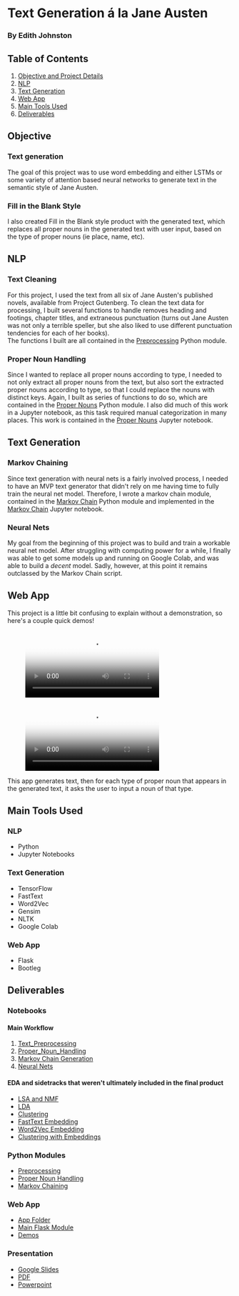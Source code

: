 # Text Generation á la Jane Austen
### By Edith Johnston

## Table of Contents
1. [Objective and Project Details](#objective)  
2. [NLP](#nlp)  
3. [Text Generation](#text-generation)  
4. [Web App](#web-app)  
5. [Main Tools Used](#main-tools-used)  
6. [Deliverables](#deliverables)  

## Objective
### Text generation
The goal of this project was to use word embedding and either LSTMs or some variety of attention based neural networks to generate text in the semantic style of Jane Austen. 
### Fill in the Blank Style
I also created Fill in the Blank style product with the generated text, which replaces all proper nouns in the generated text with user input, based on the type of proper nouns (ie place, name, etc).

## NLP
### Text Cleaning
For this project, I used the text from all six of Jane Austen's published novels, available from Project Gutenberg. To clean the text data for processing, I built several functions to handle removes heading and footings, chapter titles, and extraneous punctuation (turns out Jane Austen was not only a terrible speller, but she also liked to use different punctuation tendencies for each of her books).   
The functions I built are all contained in the [Preprocessing](#python-modules) Python module.
### Proper Noun Handling
Since I wanted to replace all proper nouns according to type, I needed to not only extract all proper nouns from the text, but also sort the extracted proper nouns according to type, so that I could replace the nouns with distinct keys. Again, I built as series of functions to do so, which are contained in the [Proper Nouns](#python-modules) Python module. I also did much of this work in a Jupyter notebook, as this task required manual categorization in many places. This work is contained in the [Proper Nouns](#notebooks) Jupyter notebook.

## Text Generation
### Markov Chaining
Since text generation with neural nets is a fairly involved process, I needed to have an MVP text generator that didn't rely on me having time to fully train the neural net model. Therefore, I wrote a markov chain module, contained in the [Markov Chain](#python-modules) Python module and implemented in the [Markov Chain](#notebooks) Jupyter notebook.
### Neural Nets
My goal from the beginning of this project was to build and train a workable neural net model. After struggling with computing power for a while, I finally was able to get some models up and running on Google Colab, and was able to build a *decent* model. Sadly, however, at this point it remains outclassed by the Markov Chain script.

## Web App
This project is a little bit confusing to explain without a demonstration, so here's a couple quick demos!
<!-- blank line -->
<figure class="video_container">
  <video controls="true" allowfullscreen="true" poster="path/to/poster_image.png">
    <source src="https://www.github.com/edithalice/jane_austen_generation/app/media/demo.mp4" type="video/mp4">
  </video>
</figure>
<!-- blank line -->
<figure class="video_container">
  <video controls="true" allowfullscreen="true" poster="path/to/poster_image.png">
    <source src="https://www.github.com/edithalice/jane_austen_generation/app/media/demo2.mp4" type="video/mp4">
  </video>
</figure>
<!-- blank line -->
This app generates text, then for each type of proper noun that appears in the generated text, it asks the user to input a noun of that type.

## Main Tools Used
### NLP
- Python
- Jupyter Notebooks
### Text Generation
- TensorFlow
- FastText
- Word2Vec
- Gensim
- NLTK 
- Google Colab
### Web App
- Flask
- Bootleg

## Deliverables
### Notebooks
#### Main Workflow
1. [Text_Preprocessing](https://www.github.com/edithalice/jane_austen_generation/Text_Preprocessing.ipynb)
2. [Proper_Noun_Handling](https://www.github.com/edithalice/jane_austen_generation/Proper_Nouns.ipynb)
3. [Markov Chain Generation](https://www.github.com/edithalice/jane_austen_generation/Markov.ipynb)
4. [Neural Nets](https://www.github.com/edithalice/jane_austen_generation/Neural_Nets.ipynb)
#### EDA and sidetracks that weren't ultimately included in the final product
- [LSA and NMF](https://www.github.com/edithalice/jane_austen_generation/LSA_and_NMF.ipynb)
- [LDA](https://www.github.com/edithalice/jane_austen_generation/edith_johnston/LDA.ipynb)
- [Clustering](https://www.github.com/edithalice/jane_austen_generation/Clustering_TFIDF.ipynb)
- [FastText Embedding](https://www.github.com/edithalice/jane_austen_generation/FastText_Embedding.ipynb)
- [Word2Vec Embedding](https://www.github.com/edithalice/jane_austen_generation/Word2Vec_Embedding.ipynb)
- [Clustering with Embeddings](https://www.github.com/edithalice/jane_austen_generation/Clustering_FastText.ipynb)
### Python Modules
- [Preprocessing](https://www.github.com/edithalice/jane_austen_generation/preprocessing.py)
- [Proper Noun Handling](https://www.github.com/edithalice/jane_austen_generation/proper_nouns.py)
- [Markov Chaining](https://www.github.com/edithalice/jane_austen_generation/markov.py)
### Web App
- [App Folder](https://www.github.com/edithalice/jane_austen_generation/app)
- [Main Flask Module](https://www.github.com/edithalice/jane_austen_generation/app/app.py)
- [Demos](https://www.github.com/edithalice/jane_austen_generation/app/media)
### Presentation
- [Google Slides]()
- [PDF](https://www.github.com/edithalice/jane_austen_generation/presentation/pres.pdf)
- [Powerpoint](https://www.github.com/edithalice/jane_austen_generation/presentation/pres.pptx)



